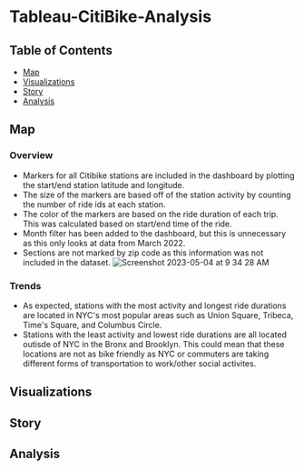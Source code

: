 # Tableau-CitiBike-Analysis

## Table of Contents

- [Map](#map)
- [Visualizations](#visualizations)
- [Story](#story)
- [Analysis](#analysis)


## Map
### Overview
- Markers for all Citibike stations are included in the dashboard by plotting the start/end station latitude and longitude.
- The size of the markers are based off of the station activity by counting the number of ride ids at each station.
- The color of the markers are based on the ride duration of each trip. This was calculated based on start/end time of the ride.
- Month filter has been added to the dashboard, but this is unnecessary as this only looks at data from March 2022.
- Sections are not marked by zip code as this information was not included in the dataset.
![Screenshot 2023-05-04 at 9 34 28 AM](https://user-images.githubusercontent.com/10196762/236221240-a5d48142-8254-4621-be26-b99360cc4b3c.png)
### Trends
- As expected, stations with the most activity and longest ride durations are located in NYC's most popular areas such as Union Square, Tribeca, Time's Square, and Columbus Circle. 
- Stations with the least activity and lowest ride durations are all located outisde of NYC in the Bronx and Brooklyn. This could mean that these locations are not as bike friendly as NYC or commuters are taking different forms of transportation to work/other social activites. 

## Visualizations



## Story



## Analysis



